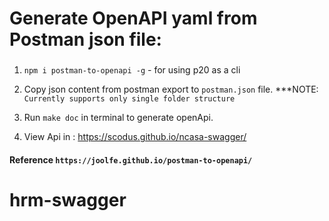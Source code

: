 # Generate OpenAPI yaml from Postman json file:

###

1. `npm i postman-to-openapi -g` - for using p20 as a cli

2. Copy json content from postman export to `postman.json` file. \*\*\*NOTE: `Currently supports only single folder structure`

3. Run `make doc` in terminal to generate openApi.

4. View Api in : https://scodus.github.io/ncasa-swagger/

#### Reference `https://joolfe.github.io/postman-to-openapi/`
# hrm-swagger

